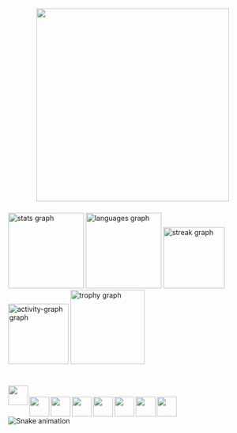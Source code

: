 <div align="left">
</div>

###

<div align="center">
  <img height="390" src="https://user-images.githubusercontent.com/74038190/225813708-98b745f2-7d22-48cf-9150-083f1b00d6c9.gif"  />
</div>

###

<div align="left">
  <img src="https://github-readme-stats.vercel.app/api?username=adityamahla26&hide_title=false&hide_rank=false&show_icons=true&include_all_commits=true&count_private=true&disable_animations=false&theme=dracula&locale=en&hide_border=false" height="153" alt="stats graph"  />
  <img src="https://github-readme-stats.vercel.app/api/top-langs?username=adityamahla26&locale=en&hide_title=false&layout=compact&card_width=320&langs_count=6&theme=darcula&hide_border=false" height="153" alt="languages graph"  />
  <img src="https://streak-stats.demolab.com?user=adityamahla26&locale=en&mode=daily&theme=dracula&hide_border=false&border_radius=5" height="124" alt="streak graph"  />
  <img src="https://github-readme-activity-graph.vercel.app/graph?username=adityamahla26&theme=dracula&radius=25&area=true&hide_border=false" height="122" alt="activity-graph graph"  />
  <img src="https://github-profile-trophy.vercel.app?username=adityamahla26&theme=dracula" height="150" alt="trophy graph"  />
</div>

###

<img align="left" height="0" src="https://i.giphy.com/media/v1.Y2lkPTc5MGI3NjExaXRkbThjZ2Vvd3lmOHNhb2RidG9vdzJ5Y2YxNXRjenU2ejJ6dDY5aCZlcD12MV9pbnRlcm5hbF9naWZfYnlfaWQmY3Q9Zw/rlg5rDvQp2Mvqp5wqq/giphy.gif"  />

###

<br clear="both">

<img align="left" height="40" src="https://user-images.githubusercontent.com/74038190/212257454-16e3712e-945a-4ca2-b238-408ad0bf87e6.gif"  />

###

<img align="left" height="40" src="https://user-images.githubusercontent.com/74038190/212257467-871d32b7-e401-42e8-a166-fcfd7baa4c6b.gif"  />

###

<img align="left" height="40" src="https://user-images.githubusercontent.com/74038190/212257460-738ff738-247f-4445-a718-cdd0ca76e2db.gif"  />

###

<img align="left" height="40" src="https://i.giphy.com/media/v1.Y2lkPTc5MGI3NjExbTd3dXVpdmc5YTQ1enpseGVnNmgxbGtoZThwMXJ0NmFxcHJ2dzNibyZlcD12MV9pbnRlcm5hbF9naWZfYnlfaWQmY3Q9cw/XAxylRMCdpbEWUAvr8/giphy.gif"  />

###

<img align="left" height="40" src="https://i.giphy.com/media/v1.Y2lkPTc5MGI3NjExZmxia2R4NWtkaWJvODRlemluMjR0bjU1aHV6bnpyYmMxMGI3YTU4ZyZlcD12MV9pbnRlcm5hbF9naWZfYnlfaWQmY3Q9cw/fsEaZldNC8A1PJ3mwp/giphy.gif"  />

###

<img align="left" height="40" src="https://user-images.githubusercontent.com/74038190/212257465-7ce8d493-cac5-494e-982a-5a9deb852c4b.gif"  />

###

<img align="left" height="40" src="https://user-images.githubusercontent.com/74038190/212281775-b468df30-4edc-4bf8-a4ee-f52e1aaddc86.gif"  />

###

<img align="left" height="40" src="https://i.giphy.com/media/v1.Y2lkPTc5MGI3NjExd2t3ejBqcWRrcnFpM29ya2h4enk3cm96Y3IyNWIxaDhoMTJoc25rNSZlcD12MV9pbnRlcm5hbF9naWZfYnlfaWQmY3Q9Zw/du3J3cXyzhj75IOgvA/giphy.gif"  />

###

<br clear="both">

<img src="https://raw.githubusercontent.com/adityamahla26/adityamahla26/output/snake.svg" alt="Snake animation" />

###
